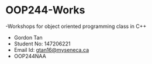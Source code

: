 # OOP244-Works
-Workshops for object oriented programming class in C++
- Gordon Tan
- Student No: 147206221
- Email Id: gtan16@myseneca.ca
- OOP244NAA
